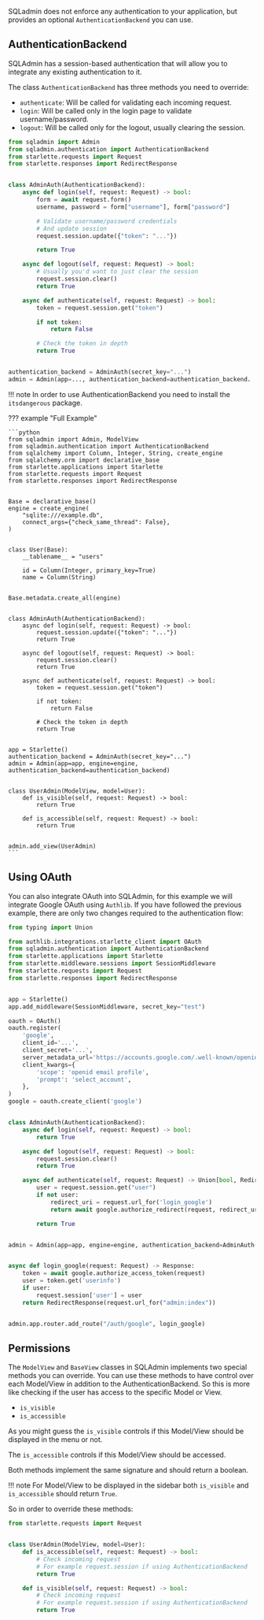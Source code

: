 SQLadmin does not enforce any authentication to your application,
but provides an optional `AuthenticationBackend` you can use.

## AuthenticationBackend

SQLAdmin has a session-based authentication that will allow you
to integrate any existing authentication to it.

The class `AuthenticationBackend` has three methods you need to override:

* `authenticate`: Will be called for validating each incoming request.
* `login`: Will be called only in the login page to validate username/password.
* `logout`: Will be called only for the logout, usually clearing the session.

```python
from sqladmin import Admin
from sqladmin.authentication import AuthenticationBackend
from starlette.requests import Request
from starlette.responses import RedirectResponse


class AdminAuth(AuthenticationBackend):
    async def login(self, request: Request) -> bool:
        form = await request.form()
        username, password = form["username"], form["password"]

        # Validate username/password credentials
        # And update session
        request.session.update({"token": "..."})

        return True

    async def logout(self, request: Request) -> bool:
        # Usually you'd want to just clear the session
        request.session.clear()
        return True

    async def authenticate(self, request: Request) -> bool:
        token = request.session.get("token")

        if not token:
            return False

        # Check the token in depth
        return True


authentication_backend = AdminAuth(secret_key="...")
admin = Admin(app=..., authentication_backend=authentication_backend، ...)
```

!!! note
    In order to use AuthenticationBackend you need to install the `itsdangerous` package.

??? example "Full Example"

    ```python
    from sqladmin import Admin, ModelView
    from sqladmin.authentication import AuthenticationBackend
    from sqlalchemy import Column, Integer, String, create_engine
    from sqlalchemy.orm import declarative_base
    from starlette.applications import Starlette
    from starlette.requests import Request
    from starlette.responses import RedirectResponse


    Base = declarative_base()
    engine = create_engine(
        "sqlite:///example.db",
        connect_args={"check_same_thread": False},
    )


    class User(Base):
        __tablename__ = "users"

        id = Column(Integer, primary_key=True)
        name = Column(String)


    Base.metadata.create_all(engine)


    class AdminAuth(AuthenticationBackend):
        async def login(self, request: Request) -> bool:
            request.session.update({"token": "..."})
            return True

        async def logout(self, request: Request) -> bool:
            request.session.clear()
            return True

        async def authenticate(self, request: Request) -> bool:
            token = request.session.get("token")

            if not token:
                return False

            # Check the token in depth
            return True


    app = Starlette()
    authentication_backend = AdminAuth(secret_key="...")
    admin = Admin(app=app, engine=engine, authentication_backend=authentication_backend)


    class UserAdmin(ModelView, model=User):
        def is_visible(self, request: Request) -> bool:
            return True

        def is_accessible(self, request: Request) -> bool:
            return True


    admin.add_view(UserAdmin)
    ```

## Using OAuth

You can also integrate OAuth into SQLAdmin, for this example we will integrate Google OAuth using `Authlib`.
If you have followed the previous example, there are only two changes required to the authentication flow:

```python
from typing import Union

from authlib.integrations.starlette_client import OAuth
from sqladmin.authentication import AuthenticationBackend
from starlette.applications import Starlette
from starlette.middleware.sessions import SessionMiddleware
from starlette.requests import Request
from starlette.responses import RedirectResponse


app = Starlette()
app.add_middleware(SessionMiddleware, secret_key="test")

oauth = OAuth()
oauth.register(
    'google',
    client_id='...',
    client_secret='...',
    server_metadata_url='https://accounts.google.com/.well-known/openid-configuration',
    client_kwargs={
        'scope': 'openid email profile',
        'prompt': 'select_account',
    },
)
google = oauth.create_client('google')


class AdminAuth(AuthenticationBackend):
    async def login(self, request: Request) -> bool:
        return True

    async def logout(self, request: Request) -> bool:
        request.session.clear()
        return True

    async def authenticate(self, request: Request) -> Union[bool, RedirectResponse]:
        user = request.session.get("user")
        if not user:
            redirect_uri = request.url_for('login_google')
            return await google.authorize_redirect(request, redirect_uri)

        return True


admin = Admin(app=app, engine=engine, authentication_backend=AdminAuth("test"))


async def login_google(request: Request) -> Response:
    token = await google.authorize_access_token(request)
    user = token.get('userinfo')
    if user:
        request.session['user'] = user
    return RedirectResponse(request.url_for("admin:index"))


admin.app.router.add_route("/auth/google", login_google)
```

## Permissions

The `ModelView` and `BaseView` classes in SQLAdmin implements two special methods you can override.
You can use these methods to have control over each Model/View in addition to the AuthenticationBackend.
So this is more like checking if the user has access to the specific Model or View.

* `is_visible`
* `is_accessible`

As you might guess the `is_visible` controls if this Model/View
should be displayed in the menu or not.

The `is_accessible` controls if this Model/View should be accessed.

Both methods implement the same signature and should return a boolean.

!!! note
    For Model/View to be displayed in the sidebar both `is_visible`
    and `is_accessible` should return `True`.

So in order to override these methods:

```python
from starlette.requests import Request


class UserAdmin(ModelView, model=User):
    def is_accessible(self, request: Request) -> bool:
        # Check incoming request
        # For example request.session if using AuthenticationBackend
        return True

    def is_visible(self, request: Request) -> bool:
        # Check incoming request
        # For example request.session if using AuthenticationBackend
        return True
```
